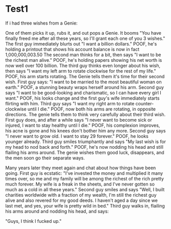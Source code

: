 # Test1

If i had three wishes from a Genie:

One of them picks it up, rubs it, and out pops a Genie.
It booms "You have finally freed me after all these years, so I'll grant each one of you 3 wishes." The first guy immediately blurts out "I want a billion dollars." POOF, he's holding a printout that shows his account balance is now in fact 1,000,000,003.50
The second man thinks for a bit, then says "I want to be the richest man alive." POOF, he's holding papers showing his net worth is now well over 100 billion.
The third guy thinks even longer about his wish, then says "I want my left arm to rotate clockwise for the rest of my life." POOF, his arm starts rotating.
The Genie tells them it's time for their second wish.
First guy says: "I want to be married to the most beautiful woman on earth." POOF, a stunning beauty wraps herself around his arm.
Second guy says "I want to be good-looking and charismatic, so I can have every girl I want." POOF, his looks change and the first guy's wife immediately starts flirting with him.
Third guy says "I want my right arm to rotate counter-clockwise until I die." POOF, now both his arms are rotating, in opposite directions.
The genie tells them to think very carefully about their third wish.
First guy does, and after a while says "I never want to become sick or injured, I want to stay healthy until I die." POOF, his complexion improves, his acne is gone and his knees don't bother him any more.
Second guy says "I never want to grow old. I want to stay 29 forever." POOF, he looks younger already.
Third guy smiles triumphantly and says "My last wish is for my head to nod back and forth." POOF, he's now nodding his head and still flailing his arms around.
The genie wishes them good luck, disappears, and the men soon go their separate ways.

Many years later they meet again and chat about how things have been going. First guy is ecstatic: "I've invested the money and multiplied it many times over, so me and my family will be among the richest of the rich pretty much forever. My wife is a freak in the sheets, and I've never gotten so much as a cold in all these years." Second guy smiles and says "Well, I built charities worldwide with a fraction of my wealth, I'm still the richest guy alive and also revered for my good deeds. I haven't aged a day since we last met, and yes, your wife is pretty wild in bed."
Third guy walks in, flailing his arms around and nodding his head, and says:

"Guys, I think I fucked up."
